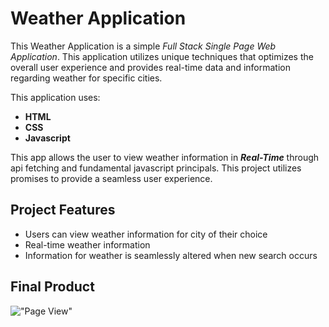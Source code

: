 # Weather Application

This Weather Application is a simple *Full Stack Single Page Web Application*. This application utilizes unique techniques that optimizes the overall user experience and provides real-time data and information regarding weather for specific cities.

This application uses:
- **HTML**
- **CSS**
- **Javascript**

This app allows the user to view weather information in ***Real-Time*** through api fetching and fundamental javascript principals. This project utilizes promises to provide a seamless user experience.


## Project Features
- Users can view weather information for city of their choice
- Real-time weather information
- Information for weather is seamlessly altered when new search occurs

## Final Product

!["Page View"]()
